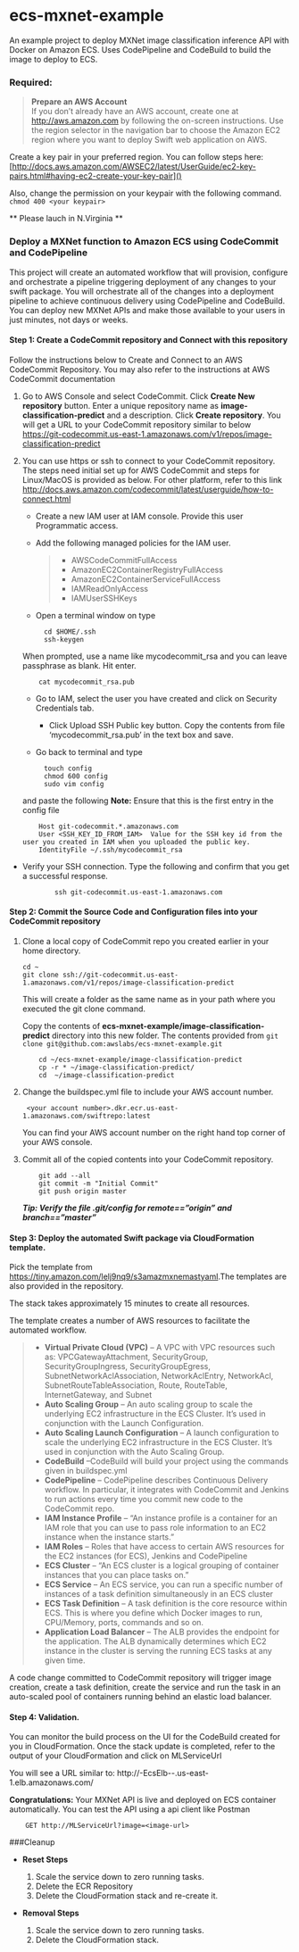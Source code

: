 # ecs-mxnet-example
An example project to deploy MXNet image classification inference API with Docker on Amazon ECS. Uses CodePipeline and CodeBuild to build the image to deploy to ECS.

### Required:

> **Prepare an AWS Account**  
> If you don’t already have an AWS account, create one at http://aws.amazon.com by following the on-screen instructions.
> Use the region selector in the navigation bar to choose the Amazon EC2 region where you want to deploy Swift web application on AWS.

Create a key pair in your preferred region.
You can follow steps here: [http://docs.aws.amazon.com/AWSEC2/latest/UserGuide/ec2-key-pairs.html#having-ec2-create-your-key-pair]()

Also, change the permission on your keypair with the following command.
`chmod 400 <your keypair>`

** Please lauch in N.Virginia **


### Deploy a MXNet function to Amazon ECS using CodeCommit and CodePipeline

This project will create an automated workflow that will provision, configure and orchestrate a pipeline triggering deployment of any changes to your swift package. You will orchestrate all of the changes into a deployment pipeline to achieve continuous delivery using CodePipeline and CodeBuild. You can deploy new MXNet APIs and make those available to your users in just minutes, not days or weeks.

#### Step 1: Create a CodeCommit repository and Connect with this repository

Follow the instructions below to Create and Connect to an AWS CodeCommit Repository. You may also refer to the instructions at AWS CodeCommit documentation

1.	Go to AWS Console and select CodeCommit. Click **Create New repository** button.
	Enter a unique repository name as **image-classification-predict** and a description. 
	Click **Create repository**. You will get a URL to your CodeCommit repository similar to below
	<https://git-codecommit.us-east-1.amazonaws.com/v1/repos/image-classification-predict>

2.	You can use https or ssh to connect to your CodeCommit repository. The steps need initial set up for AWS CodeCommit and steps for Linux/MacOS is provided as below. For other platform, refer to this link
	<http://docs.aws.amazon.com/codecommit/latest/userguide/how-to-connect.html>
	* Create a new IAM user at IAM console. Provide this user Programmatic access.
	* Add the following managed policies for the IAM user.
		> *  AWSCodeCommitFullAccess
		> *  AmazonEC2ContainerRegistryFullAccess
		> *  AmazonEC2ContainerServiceFullAccess
		> *  IAMReadOnlyAccess
		> *  IAMUserSSHKeys

	* Open a terminal window on type


			cd $HOME/.ssh
			ssh-keygen


	 When prompted, use a name like mycodecommit_rsa and you can leave passphrase as blank. Hit enter.


			cat mycodecommit_rsa.pub


	* Go to IAM, select the user you have created and click on Security Credentials tab.
		* Click Upload SSH Public key button. Copy the contents from file ‘mycodecommit_rsa.pub’ in the text box and save.

	* Go back to terminal and type

			touch config
			chmod 600 config
			sudo vim config  


	 and paste the following
	 **Note:** Ensure that this is the first entry in the config file


			Host git-codecommit.*.amazonaws.com
			User <SSH_KEY_ID_FROM_IAM>  Value for the SSH key id from the user you created in IAM when you uploaded the public key.
			IdentityFile ~/.ssh/mycodecommit_rsa

  * Verify your SSH connection. Type the following and confirm that you get a successful response.


				ssh git-codecommit.us-east-1.amazonaws.com


#### Step 2: Commit the Source Code and Configuration files into your CodeCommit repository

1.	Clone a local copy of CodeCommit repo you created earlier in your home directory.

		cd ~
		git clone ssh://git-codecommit.us-east-1.amazonaws.com/v1/repos/image-classification-predict


	This will create a folder as the same name as <your CodeCommit Repo name> in your path where you executed the git clone command.

	Copy the contents of **ecs-mxnet-example/image-classification-predict** directory into this new folder. The contents provided from `git clone git@github.com:awslabs/ecs-mxnet-example.git`

			cd ~/ecs-mxnet-example/image-classification-predict
			cp -r * ~/image-classification-predict/
			cd  ~/image-classification-predict

2. Change the buildspec.yml file to include your AWS account number.

		<your account number>.dkr.ecr.us-east-1.amazonaws.com/swiftrepo:latest
	
	You can find your AWS account number on the right hand top corner of your AWS console.

3.	Commit all of the copied contents into your CodeCommit repository.

			git add --all
		 	git commit -m "Initial Commit"
			git push origin master

	***Tip: Verify the file .git/config for remote==”origin” and branch==”master”***



#### Step 3: Deploy the automated Swift package via CloudFormation template.

Pick the template from <https://tiny.amazon.com/lelj9nq9/s3amazmxnemastyaml>.The templates are also provided in the repository.

The stack takes approximately 15 minutes to create all resources.

The template creates a number of AWS resources to facilitate the automated workflow.

> *  **Virtual Private Cloud (VPC)** – A VPC with VPC resources such as: VPCGatewayAttachment, SecurityGroup, SecurityGroupIngress, SecurityGroupEgress, SubnetNetworkAclAssociation, NetworkAclEntry, NetworkAcl, SubnetRouteTableAssociation, Route, RouteTable, InternetGateway, and Subnet
> *  **Auto Scaling Group** – An auto scaling group to scale the underlying EC2 infrastructure in the ECS Cluster. It’s used in conjunction with the Launch Configuration.
> *  **Auto Scaling Launch Configuration** – A launch configuration to scale the underlying EC2 infrastructure in the ECS Cluster. It’s used in conjunction with the Auto Scaling Group.
> *  **CodeBuild** –CodeBuild will build your project using the commands given in buildspec.yml 
> *  **CodePipeline** – CodePipeline describes Continuous Delivery workflow. In particular, it integrates with CodeCommit and Jenkins to run actions every time you commit new code to the CodeCommit repo.
> *  **IAM Instance Profile** – “An instance profile is a container for an IAM role that you can use to pass role information to an EC2 instance when the instance starts.”
> *  **IAM Roles** – Roles that have access to certain AWS resources for the EC2 instances (for ECS), Jenkins and CodePipeline
> *  **ECS Cluster** – “An ECS cluster is a logical grouping of container instances that you can place tasks on.”
> *  **ECS Service** – An ECS service, you can run a specific number of instances of a task definition simultaneously in an ECS cluster
> *  **ECS Task Definition** – A task definition is the core resource within ECS. This is where you define which Docker images to run, CPU/Memory, ports, commands and so on.
> *  **Application Load Balancer** – The ALB provides the endpoint for the application. The ALB dynamically determines which EC2 instance in the cluster is serving the running ECS tasks at any given time.

A code change committed to CodeCommit repository will trigger image creation, create a task definition, create the service and run the task in an auto-scaled pool of containers running behind an elastic load balancer.

#### Step 4: Validation.

You can monitor the build process on the UI for the CodeBuild created for you in CloudFormation.
Once the stack update is completed, refer to the output of your CloudFormation and click on MLServiceUrl

You will see a URL similar to:
http://<stackname>-EcsElb-<container>-<image>.us-east-1.elb.amazonaws.com/


**Congratulations:** Your MXNet API is live and deployed on ECS container automatically.
You can test the API using a api client like Postman
	
		GET http://MLServiceUrl?image=<image-url>

###Cleanup

* **Reset Steps**
	1.	Scale the service down to zero running tasks.
	2.  Delete the ECR Repository
	3.	Delete the CloudFormation stack and re-create it.

* **Removal Steps**
	1.	Scale the service down to zero running tasks.
	2.	Delete the CloudFormation stack.
